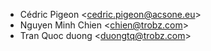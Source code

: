 - Cédric Pigeon \<<cedric.pigeon@acsone.eu>\>
- Nguyen Minh Chien \<<chien@trobz.com>\>
- Tran Quoc duong \<<duongtq@trobz.com>\>
